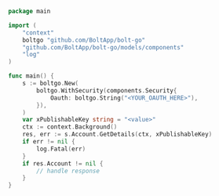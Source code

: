 <!-- Start SDK Example Usage [usage] -->
```go
package main

import (
	"context"
	boltgo "github.com/BoltApp/bolt-go"
	"github.com/BoltApp/bolt-go/models/components"
	"log"
)

func main() {
	s := boltgo.New(
		boltgo.WithSecurity(components.Security{
			Oauth: boltgo.String("<YOUR_OAUTH_HERE>"),
		}),
	)
	var xPublishableKey string = "<value>"
	ctx := context.Background()
	res, err := s.Account.GetDetails(ctx, xPublishableKey)
	if err != nil {
		log.Fatal(err)
	}
	if res.Account != nil {
		// handle response
	}
}

```
<!-- End SDK Example Usage [usage] -->